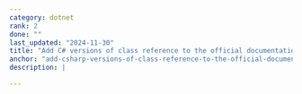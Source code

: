```yaml
---
category: dotnet
rank: 2
done: ""
last_updated: "2024-11-30"
title: "Add C# versions of class reference to the official documentation"
anchor: "add-csharp-versions-of-class-reference-to-the-official-documentation"
description: |

---
```

